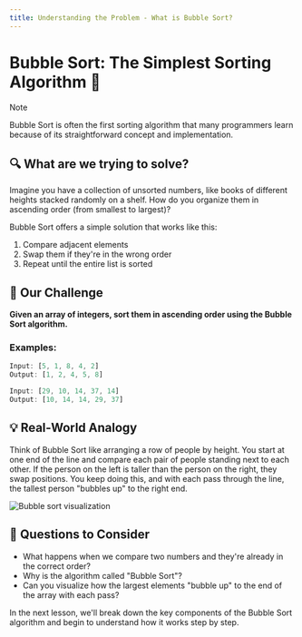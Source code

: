 ```yaml
---
title: Understanding the Problem - What is Bubble Sort?
---
```


# Bubble Sort: The Simplest Sorting Algorithm 🫧

> [!NOTE]
> Bubble Sort is often the first sorting algorithm that many programmers learn because of its straightforward concept and implementation.

## 🔍 What are we trying to solve?

Imagine you have a collection of unsorted numbers, like books of different heights stacked randomly on a shelf. How do you organize them in ascending order (from smallest to largest)?

Bubble Sort offers a simple solution that works like this:

1. Compare adjacent elements
2. Swap them if they're in the wrong order
3. Repeat until the entire list is sorted

## 🎯 Our Challenge

**Given an array of integers, sort them in ascending order using the Bubble Sort algorithm.**

### Examples:

```js
Input: [5, 1, 8, 4, 2]
Output: [1, 2, 4, 5, 8]
```

```js
Input: [29, 10, 14, 37, 14]
Output: [10, 14, 14, 29, 37]
```

## 💡 Real-World Analogy

Think of Bubble Sort like arranging a row of people by height. You start at one end of the line and compare each pair of people standing next to each other. If the person on the left is taller than the person on the right, they swap positions. You keep doing this, and with each pass through the line, the tallest person "bubbles up" to the right end.

![Bubble sort visualization](https://upload.wikimedia.org/wikipedia/commons/c/c8/Bubble-sort-example-300px.gif)

## 🤔 Questions to Consider

* What happens when we compare two numbers and they're already in the correct order?
* Why is the algorithm called "Bubble Sort"?
* Can you visualize how the largest elements "bubble up" to the end of the array with each pass?

In the next lesson, we'll break down the key components of the Bubble Sort algorithm and begin to understand how it works step by step. 